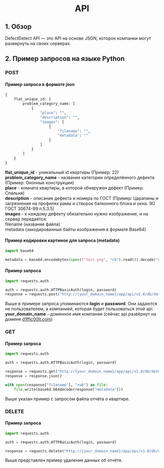 <h1 align="center">API</h1>



## 1. Обзор

DefectDetect API — это API на основе JSON, которое компании могут развернуть на своих серверах.

## 2. Пример запросов на языке Python

### POST
#### Пример запроса в формате json
```python
{
    flat_unique_id: {
        problem_category_name: [
            {
                "place": "",
                "description": "",
                "images": [
                    {
                        "filename": "",
                        "metadata": ""
                    }
                ]
            }
        ]
    }
}
```

**flat_unique_id** - уникальный id квартиры (Пример: 22) <br>
**problem_category_name** - название категории определённого дефекта (Пример: Оконные конструкции)<br>
**place** - комната квартиры, в которой обнаружен дефект (Пример: Спальня)<br>
**description** - описание дефекта и номера по ГОСТ (Пример: Царапины и загрязнения на профилях рамы и створок балконного блока и окна. (К) ГОСТ 30674-99 п.5.3.5)<br>
**images** - к каждому дефекту обязательно нужно изображение, и на сервер передаётся:<br>
    filename (название файла)<br>
    metadata (закодированные байты изображения в формате Base64)<br>

#### Пример кодировки картинок для запроса (metadata)
```python
import base64

metadata = base64.encodebytes(open(f"test.png", "rb").read()).decode("utf-8")
```

#### Пример запроса

```python
import requests.auth

auth = requests.auth.HTTPBasicAuth(login, password)
response = requests.post("http://{your_domain_name}/app/api/v1.0/db/detections/", auth=auth, json=json_example)
```

Выше в примере запроса упоминаются **login** и **password**. Они задаются не пользователем, а компанией, которая будет пользоваться этой api.<br>
**your_domain_name** - доменное имя компании (сейчас api развёрнут на домене [d1ffic00lt.com](d1ffic00lt.com))<br>

### GET
#### Пример запроса
```python
import requests.auth

auth = requests.auth.HTTPBasicAuth(login, password)

response = requests.get("http://{your_domain_name}/app/api/v1.0/db/detections/{flat_unique_id}", auth=auth)
response = response.json()

with open(response["filename"], "+wb") as file:
    file.write(base64.b64decode(response["metadata"]))
```

Выше указан пример с запросом файла отчёта о квартире.

### DELETE
#### Пример запроса
```python
import requests.auth

auth = requests.auth.HTTPBasicAuth(login, password)

response = requests.delete("http://{your_domain_name}/app/api/v1.0/db/detections/{flat_unique_id}", auth=auth)
```

Выше представлен пример удаления данных об отчёте.
